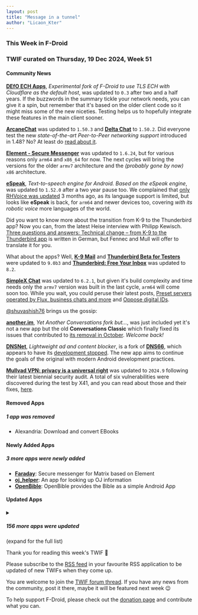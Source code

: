 ```yaml
---
layout: post
title: "Message in a tunnel"
author: "Licaon_Kter"
---
```


### This Week in F-Droid

### TWIF curated on Thursday, 19 Dec 2024, Week 51

#### Community News
**[DEfO ECH Apps](https://f-droid.org/packages/ie.defo.ech_apps)**, _Experimental fork of F-Droid to use TLS ECH with Cloudflare as the default host_, was updated to `0.3` after two and a half years. If the buzzwords in the summary tickle your network needs, you can give it a spin, but remember that it's based on the older client code so it might miss some of the new niceties. Testing helps us to hopefully integrate these features in the main client sooner.

**[ArcaneChat](https://f-droid.org/packages/chat.delta.lite)** was updated to `1.50.3` and **[Delta Chat](https://f-droid.org/packages/com.b44t.messenger)** to `1.50.2`. Did everyone test the new _state-of-the-art Peer-to-Peer networking support_ introduced in 1.48? No? At least do [read about it](https://delta.chat/en/2024-11-20-webxdc-realtime).

**[Element \- Secure Messenger](https://f-droid.org/packages/im.vector.app)** was updated to `1.6.24`, but for various reasons only `arm64` and `x86_64` for now. The next cycles will bring the versions for the older `armv7` architecture and the _(probably gone by now)_ `x86` architecture.

**[eSpeak](https://f-droid.org/packages/com.reecedunn.espeak)**, _Text-to-speech engine for Android. Based on the eSpeak engine_, was updated to `1.52.0` after a two year pause too. We complained that [only RHVoice was updated](https://f-droid.org/2024/09/05/twif.html#community-news) 3 months ago, as its language support is limited, but looks like **eSpeak** is back, for `arm64` and newer devices too, covering _with its robotic voice_ more languages of the world.

Did you want to know more about the transition from K-9 to the Thunderbird app? Now you can, from the latest Heise interview with Philipp Kewisch. [Three questions and answers: Technical change – from K-9 to the Thunderbird app](https://www.heise.de/news/Drei-Fragen-und-Antworten-Technischer-Wandel-von-der-K-9-zur-Thunderbird-App-10200412.html) is written in German, but Fennec and Mull will offer to translate it for you.

What about the apps? Well, **[K\-9 Mail](https://f-droid.org/packages/com.fsck.k9)** and **[Thunderbird Beta for Testers](https://f-droid.org/packages/net.thunderbird.android.beta)** were updated to `9.0b3` and **[Thunderbird: Free Your Inbox](https://f-droid.org/packages/net.thunderbird.android)** was updated to `8.2`.

**[SimpleX Chat](https://f-droid.org/packages/chat.simplex.app)** was updated to `6.2.1`, but given it's build complexity and time needs only the `armv7` version was built in the last cycle, `arm64` will come soon too. While you wait, you could peruse their latest posts, [Preset servers operated by Flux, business chats and more](https://simplex.chat/blog/20241210-simplex-network-v6-2-servers-by-flux-business-chats.html) and [Oppose digital IDs](https://simplex.chat/blog/20241218-oppose-digital-ids-they-break-law-lead-to-mass-scale-surveillance.html).

[@shuvashish76](https://forum.f-droid.org/u/shuvashish76) brings us the gossip:

**[another\.im](https://f-droid.org/packages/im.narayana.another)**, _Yet Another Conversations fork but\.\.\._, was just included yet it's not a new app but the old **Conversations Classic** which finally fixed its issues that contributed to [its removal in October](https://f-droid.org/2024/10/24/twif.html#community-news). _Welcome back!_

**[DNSNet](https://f-droid.org/packages/dev.clombardo.dnsnet)**, _Lightweight ad and content blocker_, is a fork of **[DNS66](https://f-droid.org/packages/org.jak_linux.dns66/)**, which appears to have its [development stopped](https://github.com/julian-klode/dns66/discussions/480). The new app aims to continue the goals of the original with modern Android development practices.

**[Mullvad VPN: privacy is a universal right](https://f-droid.org/packages/net.mullvad.mullvadvpn)** was updated to `2024.9` following their latest biennial security audit. A total of six vulnerabilities were discovered during the test by X41, and you can read about those and their fixes, [here](https://mullvad.net/en/blog/the-report-for-the-2024-security-audit-of-the-app-is-now-available).


#### Removed Apps
##### 1 app was removed
* Alexandria: Download and convert EBooks


#### Newly Added Apps
##### 3 more apps were newly added
* **[Faraday](https://f-droid.org/packages/pw.faraday.faraday)**: Secure messenger for Matrix based on Element
* **[oj\_helper](https://f-droid.org/packages/com.example.oj_helper)**: An app for looking up OJ information
* **[OpenBible](https://f-droid.org/packages/com.schwegelbin.openbible)**: OpenBible provides the Bible as a simple Android App


#### Updated Apps
<details markdown=1>
<summary><h5>156 more apps were updated</h5> (expand for the full list)</summary>

* **[8\-Bit Wonders](https://f-droid.org/packages/de.rainerhock.eightbitwonders)** was updated to `0.8.5`
* **[AF Weather Widget](https://f-droid.org/packages/net.gitsaibot.af)** was updated to `2.8`
* **[Amber](https://f-droid.org/packages/com.greenart7c3.nostrsigner)** was updated to `3.0.2`
* **[APM](https://f-droid.org/packages/com.noxplay.noxplayer)** was updated to `3.1.0`
* **[Arx Libertatis](https://f-droid.org/packages/com.arxlibertatis)** was updated to `1.3.5`
* **[aShell](https://f-droid.org/packages/in.sunilpaulmathew.ashell)** was updated to `v0.11`
* **[Aves Libre](https://f-droid.org/packages/deckers.thibault.aves.libre)** was updated to `1.11.20`
* **[AVNC](https://f-droid.org/packages/com.gaurav.avnc)** was updated to `2.7.0`
* **[BabbyPaint](https://f-droid.org/packages/dev.alexjyong.babbypaint)** was updated to `0.0.6`
* **[Bible Notify](https://f-droid.org/packages/com.correctsyntax.biblenotify)** was updated to `4.9.1`
* **[Bibleside](https://f-droid.org/packages/com.bibleside.bibleside)** was updated to `0.2.0-alpha`
* **[Breezy Weather](https://f-droid.org/packages/org.breezyweather)** was updated to `5.3.1_freenet`
* **[Capy Reader](https://f-droid.org/packages/com.capyreader.app)** was updated to `2024.12.1083`
* **[Cartes IGN](https://f-droid.org/packages/fr.ign.geoportail)** was updated to `3.1.29`
* **[Casio G\-Shock Smart Sync](https://f-droid.org/packages/org.avmedia.gshockGoogleSync)** was updated to `21.1`
* **[Catima — Loyalty Card Wallet](https://f-droid.org/packages/me.hackerchick.catima)** was updated to `2.34.1`
* **[Chaka Book Reader](https://f-droid.org/packages/net.timelegend.chaka.viewer.app)** was updated to `1.24.9a.11`
* **[Chance](https://f-droid.org/packages/com.github.jameshnsears.chance)** was updated to `1.4.0`
* **[Chip Defense](https://f-droid.org/packages/de.chadenas.cpudefense)** was updated to `1.50`
* **[ChordReader 2](https://f-droid.org/packages/org.hollowbamboo.chordreader2)** was updated to `2.4.0`
* **[Cirrus](https://f-droid.org/packages/org.woheller69.omweather)** was updated to `3.6`
* **[Citrine](https://f-droid.org/packages/com.greenart7c3.citrine)** was updated to `0.5.8`
* **[Ciyue](https://f-droid.org/packages/org.eu.mumulhl.ciyue)** was updated to `0.14.0`
* **[Clauncher](https://f-droid.org/packages/app.clauncher)** was updated to `v5.1.1`
* **[Clock](https://f-droid.org/packages/com.best.deskclock)** was updated to `2.11`
* **[ColorBlendr](https://f-droid.org/packages/com.drdisagree.colorblendr)** was updated to `v1.10.1`
* **[Cuppa \- Tea Timer](https://f-droid.org/packages/com.nathanatos.Cuppa)** was updated to `2.8.4`
* **[Currencies: Exchange Rate Calculator](https://f-droid.org/packages/de.salomax.currencies)** was updated to `1.22.5`
* **[DataBackup](https://f-droid.org/packages/com.xayah.databackup.foss)** was updated to `2.0.5`
* **[DeepL](https://f-droid.org/packages/com.example.deeplviewer)** was updated to `8.7`
* **[DigiAgriApp](https://f-droid.org/packages/org.digiagriapp)** was updated to `0.3.0`
* **[DuckDuckGo Privacy Browser](https://f-droid.org/packages/com.duckduckgo.mobile.android)** was updated to `5.221.0`
* **[Element X \- Secure Chat & Call](https://f-droid.org/packages/io.element.android.x)** was updated to `0.7.5`
* **[Enhanced Music Controller Lite](https://f-droid.org/packages/com.mkulesh.onpc)** was updated to `1.34`
* **[Ente Auth](https://f-droid.org/packages/io.ente.auth)** was updated to `4.1.6`
* **[Ente Photos \- Open source, end\-to\-end encrypted al](https://f-droid.org/packages/io.ente.photos.fdroid)** was updated to `0.9.71`
* **[EP Mobile](https://f-droid.org/packages/org.epstudios.epmobile)** was updated to `2.34.1`
* **[Fcitx5 \(Chewing Plugin\)](https://f-droid.org/packages/org.fcitx.fcitx5.android.plugin.chewing)** was updated to `0.1.0-0-g78c03d12`
* **[Fennec F\-Droid](https://f-droid.org/packages/org.mozilla.fennec_fdroid)** was updated to `133.0.3`
* **[FFShare](https://f-droid.org/packages/com.caydey.ffshare)** was updated to `1.3.3`
* **[Finamp](https://f-droid.org/packages/com.unicornsonlsd.finamp)** was updated to `0.6.25`
* **[Fitness Calendar](https://f-droid.org/packages/com.inky.fitnesscalendar)** was updated to `2024.12.1`
* **[floccus bookmark sync](https://f-droid.org/packages/org.handmadeideas.floccus)** was updated to `5.4.1`
* **[Forkgram](https://f-droid.org/packages/org.forkgram.messenger)** was updated to `11.5.3.0`
* **[Forkyz](https://f-droid.org/packages/app.crossword.yourealwaysbe.forkyz)** was updated to `59`
* **[Gallery](https://f-droid.org/packages/com.dot.gallery)** was updated to `3.1.0`
* **[Geto](https://f-droid.org/packages/com.android.geto)** was updated to `1.16.5`
* **[Godot Editor 3](https://f-droid.org/packages/org.godotengine.editor.v3)** was updated to `3.6.0.stable`
* **[Godot Editor 4](https://f-droid.org/packages/org.godotengine.editor.v4)** was updated to `4.3.0.stable`
* **[Grit](https://f-droid.org/packages/com.shub39.grit)** was updated to `1.3.5`
* **[gttrpg](https://f-droid.org/packages/com.feko.generictabletoprpg)** was updated to `1.2.1`
* **[Headwind MDM Agent](https://f-droid.org/packages/com.hmdm.launcher)** was updated to `6.13`
* **[Human Benchmark](https://f-droid.org/packages/io.github.printn.humanbenchmark)** was updated to `1.0.7`
* **[Husky](https://f-droid.org/packages/su.xash.husky)** was updated to `1.6.1`
* **[Immich](https://f-droid.org/packages/app.alextran.immich)** was updated to `1.122.2`
* **[Inner Breeze](https://f-droid.org/packages/io.naox.inbe)** was updated to `1.3.8`
* **[Invoice Ninja](https://f-droid.org/packages/com.invoiceninja.app)** was updated to `5.0.172`
* **[Jami](https://f-droid.org/packages/cx.ring)** was updated to `20241211-01`
* **[Jellyfin for Android TV](https://f-droid.org/packages/org.jellyfin.androidtv)** was updated to `0.18.2`
* **[Joplin](https://f-droid.org/packages/net.cozic.joplin)** was updated to `3.2.3`
* **[Journal](https://f-droid.org/packages/com.isaakhanimann.journal)** was updated to `9.2`
* **[Just \(Video\) Player](https://f-droid.org/packages/com.brouken.player)** was updated to `0.178`
* **[Key Mapper](https://f-droid.org/packages/io.github.sds100.keymapper)** was updated to `2.7.1`
* **[kitshn \(for Tandoor\)](https://f-droid.org/packages/de.kitshn.android)** was updated to `1.0.0-alpha.13`
* **[Klick'r \- Smart AutoClicker](https://f-droid.org/packages/com.buzbuz.smartautoclicker)** was updated to `3.1.1`
* **[Kotatsu](https://f-droid.org/packages/org.koitharu.kotatsu)** was updated to `7.7.1`
* **[LabNex for GitLab](https://f-droid.org/packages/com.labnex.app)** was updated to `2.0.0`
* **[Lissen: Audiobookshelf client](https://f-droid.org/packages/org.grakovne.lissen)** was updated to `1.1.19`
* **[Logger](https://f-droid.org/packages/com.logger.app)** was updated to `2.6.1`
* **[Lyrion](https://f-droid.org/packages/com.craigd.lmsmaterial.app)** was updated to `0.8.4`
* **[Material Notes](https://f-droid.org/packages/com.maelchiotti.localmaterialnotes)** was updated to `1.9.1`
* **[Meditation](https://f-droid.org/packages/com.nyxkn.meditation)** was updated to `1.5.0`
* **[MedTimer](https://f-droid.org/packages/com.futsch1.medtimer)** was updated to `1.12.3`
* **[Mill](https://f-droid.org/packages/com.calcitem.sanmill)** was updated to `5.8.1`
* **[Money Manager Ex](https://f-droid.org/packages/com.money.manager.ex)** was updated to `2024.12.10`
* **[MOROway App](https://f-droid.org/packages/de.moroway.oc)** was updated to `10.1.2`
* **[MRT Buddy](https://f-droid.org/packages/net.adhikary.mrtbuddy)** was updated to `0.0.22`
* **[Mull](https://f-droid.org/packages/us.spotco.fennec_dos)** was updated to `133.0.3`
* **[Mumla](https://f-droid.org/packages/se.lublin.mumla)** was updated to `3.6.14`
* **[MuPDF mini](https://f-droid.org/packages/com.artifex.mupdf.mini.app)** was updated to `1.25.2a`
* **[MuPDF viewer](https://f-droid.org/packages/com.artifex.mupdf.viewer.app)** was updated to `1.25.2a`
* **[Muse \- Text to Speech](https://f-droid.org/packages/io.github.kkoshin.muse)** was updated to `0.1.1`
* **[Musify](https://f-droid.org/packages/com.gokadzev.musify.fdroid)** was updated to `9.0.0`
* **[Neo Backup](https://f-droid.org/packages/com.machiav3lli.backup)** was updated to `8.3.10`
* **[NeoStumbler](https://f-droid.org/packages/xyz.malkki.neostumbler.fdroid)** was updated to `1.4.1`
* **[News Reader](https://f-droid.org/packages/livio.rssreader)** was updated to `1.0.7`
* **[Nextcloud Dev](https://f-droid.org/packages/com.nextcloud.android.beta)** was updated to `20241211`
* **[NextPush](https://f-droid.org/packages/org.unifiedpush.distributor.nextpush)** was updated to `2.0.0`
* **[NFCGate](https://f-droid.org/packages/de.tu_darmstadt.seemoo.nfcgate)** was updated to `2.4.4`
* **[NotallyX \- Quick Notes/Tasks](https://f-droid.org/packages/com.philkes.notallyx)** was updated to `6.2.2`
* **[ntodotxt](https://f-droid.org/packages/de.tnmgl.ntodotxt)** was updated to `0.12.1`
* **[Obtainium](https://f-droid.org/packages/dev.imranr.obtainium.fdroid)** was updated to `1.1.36`
* **[Odin](https://f-droid.org/packages/threads.server)** was updated to `3.4.2`
* **[Oinkoin](https://f-droid.org/packages/com.github.emavgl.piggybankpro)** was updated to `1.0.75`
* **[Open Sudoku](https://f-droid.org/packages/org.moire.opensudoku)** was updated to `4.2.0`
* **[OpenContacts](https://f-droid.org/packages/opencontacts.open.com.opencontacts)** was updated to `31.0`
* **[OpenMoneyBox](https://f-droid.org/packages/com.igisw.openmoneybox)** was updated to `3.5.1.2`
* **[OpenTracks](https://f-droid.org/packages/de.dennisguse.opentracks)** was updated to `v4.16.1`
* **[Orgro](https://f-droid.org/packages/com.madlonkay.orgro)** was updated to `1.49.4`
* **[Pagan](https://f-droid.org/packages/com.qfs.pagan)** was updated to `1.6.0`
* **[Password Generator](https://f-droid.org/packages/com.vecturagames.android.app.passwordgenerator)** was updated to `1.8.2`
* **[Persian Calendar](https://f-droid.org/packages/com.byagowi.persiancalendar)** was updated to `9.5.1`
* **[Petals](https://f-droid.org/packages/br.com.colman.petals)** was updated to `3.31.1`
* **[Phocid](https://f-droid.org/packages/org.sunsetware.phocid)** was updated to `20241212`
* **[Plant\-it](https://f-droid.org/packages/com.github.mdeluise.plantit)** was updated to `0.10.0`
* **[Play NotePad](https://f-droid.org/packages/com.mshdabiola.playnotepad.foss)** was updated to `1.3.4`
* **[Podcini\.R \- Podcast instrument](https://f-droid.org/packages/ac.mdiq.podcini.R)** was updated to `6.15.4`
* **[PTO \- Plaintext Organizer](https://f-droid.org/packages/de.ferreum.pto)** was updated to `3.2.2`
* **[PySolFC](https://f-droid.org/packages/org.lufebe16.pysolfc)** was updated to `3.1.2`
* **[QRAlarm](https://f-droid.org/packages/com.sweak.qralarm)** was updated to `2.2`
* **[Raccoon for Lemmy](https://f-droid.org/packages/com.livefast.eattrash.raccoonforlemmy.android)** was updated to `1.13.3`
* **[Reader for Selfoss](https://f-droid.org/packages/bou.amine.apps.readerforselfossv2.android)** was updated to `124123421-github`
* **[Retro Music](https://f-droid.org/packages/code.name.monkey.retromusic)** was updated to `6.2.0`
* **[RiMusic](https://f-droid.org/packages/it.fast4x.rimusic)** was updated to `0.6.64`
* **[RootlessJamesDSP](https://f-droid.org/packages/me.timschneeberger.rootlessjamesdsp)** was updated to `1.6.11`
* **[Saber](https://f-droid.org/packages/com.adilhanney.saber)** was updated to `0.25.3`
* **[Sapio](https://f-droid.org/packages/com.klee.sapio)** was updated to `1.6.1`
* **[Satunes](https://f-droid.org/packages/io.github.antoinepirlot.satunes)** was updated to `2.5.1`
* **[SD Maid 2/SE \- System Cleaner](https://f-droid.org/packages/eu.darken.sdmse)** was updated to `1.3.2-rc0`
* **[ShowCase](https://f-droid.org/packages/com.wirelessalien.android.moviedb)** was updated to `2.0`
* **[SimpleTextCrypt](https://f-droid.org/packages/com.aidinhut.simpletextcrypt)** was updated to `4.6`
* **[SiYuan](https://f-droid.org/packages/org.b3log.siyuan)** was updated to `3.1.15`
* **[SnapSaver](https://f-droid.org/packages/lying.fengfeng.snapsaver)** was updated to `0.6.0`
* **[Solon](https://f-droid.org/packages/com.odweta.solon)** was updated to `2.1`
* **[Spotube](https://f-droid.org/packages/oss.krtirtho.spotube)** was updated to `3.9.0`
* **[Squeeze Client](https://f-droid.org/packages/de.maniac103.squeezeclient)** was updated to `1.4`
* **[SshDaemon](https://f-droid.org/packages/com.daemon.ssh)** was updated to `2.1.21`
* **[Street­Complete](https://f-droid.org/packages/de.westnordost.streetcomplete)** was updated to `60.0`
* **[Swiss Bitcoin Pay](https://f-droid.org/packages/ch.swissbitcoinpay.checkout)** was updated to `2.2.4`
* **[Syncthing\-Fork](https://f-droid.org/packages/com.github.catfriend1.syncthingandroid)** was updated to `1.28.1.0`
* **[Tarnhelm](https://f-droid.org/packages/cn.ac.lz233.tarnhelm)** was updated to `1.6.6`
* **[taz](https://f-droid.org/packages/de.taz.android.app.free)** was updated to `1.10.0`
* **[TermuC](https://f-droid.org/packages/cn.rbc.termuc)** was updated to `0.1.5`
* **[The Life](https://f-droid.org/packages/org.hlwd.bible_multi_the_life)** was updated to `1.29.1`
* **[The One App](https://f-droid.org/packages/io.theoneapp)** was updated to `2.2.1`
* **[Thor](https://f-droid.org/packages/threads.thor)** was updated to `1.7.0`
* **[Thumb\-Key](https://f-droid.org/packages/com.dessalines.thumbkey)** was updated to `4.0.9`
* **[Tournant](https://f-droid.org/packages/eu.zimbelstern.tournant)** was updated to `2.9.0-fdroid`
* **[Tower Collector](https://f-droid.org/packages/info.zamojski.soft.towercollector)** was updated to `2.15.5`
* **[Trail Sense](https://f-droid.org/packages/com.kylecorry.trail_sense)** was updated to `6.6.1`
* **[Transportr \- Public Transit](https://f-droid.org/packages/de.grobox.liberario)** was updated to `2.2.3`
* **[TRIfA](https://f-droid.org/packages/com.zoffcc.applications.trifa)** was updated to `1.0.241`
* **[Träwelldroid](https://f-droid.org/packages/de.hbch.traewelling)** was updated to `2.17.2`
* **[Tusky](https://f-droid.org/packages/com.keylesspalace.tusky)** was updated to `27.0 beta 1`
* **[Tuta Calendar](https://f-droid.org/packages/de.tutao.calendar)** was updated to `256.241211.0`
* **[Unciv](https://f-droid.org/packages/com.unciv.app)** was updated to `4.14.14`
* **[Valv](https://f-droid.org/packages/se.arctosoft.vault)** was updated to `2.0.1`
* **[WG Tunnel](https://f-droid.org/packages/com.zaneschepke.wireguardautotunnel)** was updated to `3.6.4`
* **[whoBIRD](https://f-droid.org/packages/org.woheller69.whobird)** was updated to `3.7`
* **[Wikipedia](https://f-droid.org/packages/org.wikipedia)** was updated to `r/2.7.50514-r-2024-12-11`
* **[WikiReader](https://f-droid.org/packages/org.nsh07.wikireader)** was updated to `1.8.2`
* **[XiVPN](https://f-droid.org/packages/io.github.exclude0122.xivpn)** was updated to `1.1.1`
* **[Xtra](https://f-droid.org/packages/com.github.andreyasadchy.xtra)** was updated to `2.40.1`
* **[yetCalc](https://f-droid.org/packages/yetzio.yetcalc)** was updated to `2.0.4`
* **[Zimly S3 Backup](https://f-droid.org/packages/app.zimly.backup)** was updated to `1.6.2`
* **[µLauncher](https://f-droid.org/packages/de.jrpie.android.launcher)** was updated to `j-0.0.18`

</details>

Thank you for reading this week's TWIF 🙂

Please subscribe to the [RSS feed](https://f-droid.org/news/) in your favourite RSS application to be updated of new TWIFs when they come up.

You are welcome to join the [TWIF forum thread](https://forum.f-droid.org/t/new-twif-submission-thread/23546). If you have any news from the community, post it there, maybe it will be featured next week 😉

To help support F-Droid, please check out the [donation page](https://f-droid.org/donate/) and contribute what you can.

